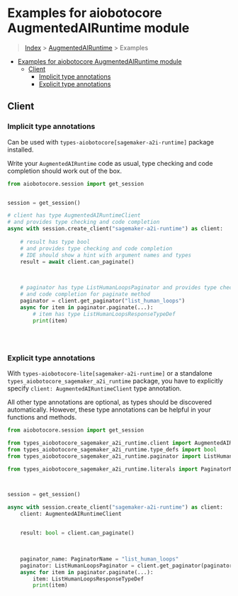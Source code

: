 <a id="examples-for-aiobotocore-augmentedairuntime-module"></a>

# Examples for aiobotocore AugmentedAIRuntime module

> [Index](../README.md) > [AugmentedAIRuntime](./README.md) > Examples

- [Examples for aiobotocore AugmentedAIRuntime module](#examples-for-aiobotocore-augmentedairuntime-module)
  - [Client](#client)
    - [Implicit type annotations](#implicit-type-annotations)
    - [Explicit type annotations](#explicit-type-annotations)

<a id="client"></a>

## Client

<a id="implicit-type-annotations"></a>

### Implicit type annotations

Can be used with `types-aiobotocore[sagemaker-a2i-runtime]` package installed.

Write your `AugmentedAIRuntime` code as usual, type checking and code
completion should work out of the box.

```python
from aiobotocore.session import get_session


session = get_session()

# client has type AugmentedAIRuntimeClient
# and provides type checking and code completion
async with session.create_client("sagemaker-a2i-runtime") as client:
    
    # result has type bool
    # and provides type checking and code completion
    # IDE should show a hint with argument names and types
    result = await client.can_paginate()
    

    
    # paginator has type ListHumanLoopsPaginator and provides type checking
    # and code completion for paginate method
    paginator = client.get_paginator("list_human_loops")
    async for item in paginator.paginate(...):
        # item has type ListHumanLoopsResponseTypeDef
        print(item)
    

    
```

<a id="explicit-type-annotations"></a>

### Explicit type annotations

With `types-aiobotocore-lite[sagemaker-a2i-runtime]` or a standalone
`types_aiobotocore_sagemaker_a2i_runtime` package, you have to explicitly
specify `client: AugmentedAIRuntimeClient` type annotation.

All other type annotations are optional, as types should be discovered
automatically. However, these type annotations can be helpful in your functions
and methods.

```python
from aiobotocore.session import get_session

from types_aiobotocore_sagemaker_a2i_runtime.client import AugmentedAIRuntimeClient
from types_aiobotocore_sagemaker_a2i_runtime.type_defs import bool
from types_aiobotocore_sagemaker_a2i_runtime.paginator import ListHumanLoopsPaginator

from types_aiobotocore_sagemaker_a2i_runtime.literals import PaginatorName



session = get_session()

async with session.create_client("sagemaker-a2i-runtime") as client:
    client: AugmentedAIRuntimeClient

    
    result: bool = client.can_paginate()
    

    
    paginator_name: PaginatorName = "list_human_loops"
    paginator: ListHumanLoopsPaginator = client.get_paginator(paginator_name)
    async for item in paginator.paginate(...):
        item: ListHumanLoopsResponseTypeDef
        print(item)
    

    
```

